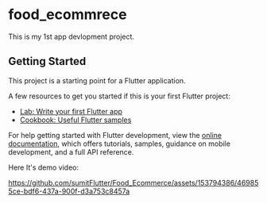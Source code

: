 # food_ecommrece
This is my 1st app devlopment project.

## Getting Started

This project is a starting point for a Flutter application.

A few resources to get you started if this is your first Flutter project:

- [Lab: Write your first Flutter app](https://docs.flutter.dev/get-started/codelab)
- [Cookbook: Useful Flutter samples](https://docs.flutter.dev/cookbook)

For help getting started with Flutter development, view the
[online documentation](https://docs.flutter.dev/), which offers tutorials,
samples, guidance on mobile development, and a full API reference.

Here It's demo video:  

  https://github.com/sumitFlutter/Food_Ecommerce/assets/153794386/469855ce-bdf6-437a-900f-d3a753c8457a

